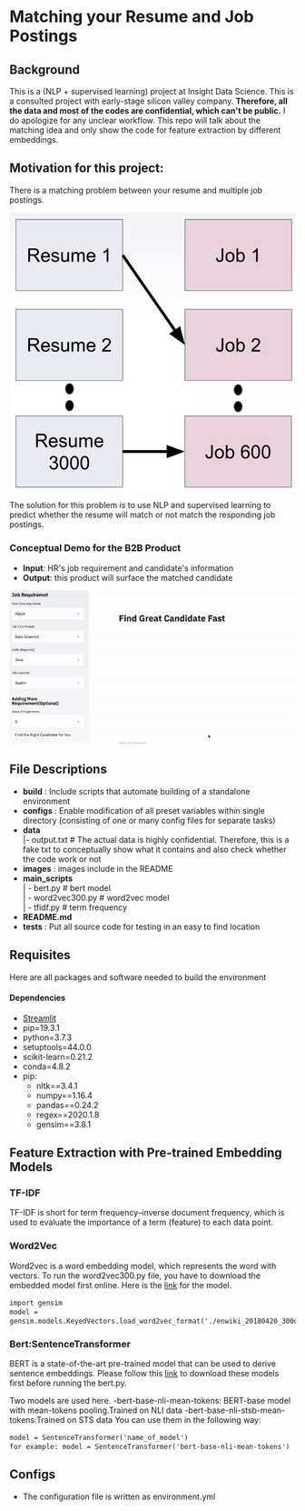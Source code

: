 # Matching your Resume and Job Postings
## Background
This is a (NLP + supervised learning) project at Insight Data Science.
This is a consulted project with early-stage silicon valley company. **Therefore, all the data and most of the codes are confidential, which can't be public.** I do apologize for any unclear workflow. This repo will talk about the matching idea and only show the code for feature extraction by different embeddings.

## Motivation for this project:
There is a matching problem between your resume and multiple job postings.
<p float = 'left'>
 <img src="images/matching.PNG" width='600' />
</p>

The solution for this problem is to use NLP and supervised learning to predict whether the resume will match or not match the responding job postings.

### Conceptual Demo for the B2B Product
- **Input**: HR's job requirement and candidate's information
- **Output**: this product will surface the matched candidate

<p float = 'left'>
 <img src="images/final_demo.gif" width='800' />
</p>

## File Descriptions
- **build** : Include scripts that automate building of a standalone environment
- **configs** : Enable modification of all preset variables within single directory (consisting of one or many config files for separate tasks)
- **data** \
|- output.txt  # The actual data is highly confidential. Therefore, this is a fake txt to conceptually show what it contains and also check whether the code work or not
- **images** : images include in the README
- **main_scripts** \
| - bert.py  # bert model\
| - word2vec300.py  # word2vec model \
| - tfidf.py  # term frequency  
- **README.md**
- **tests** : Put all source code for testing in an easy to find location

## Requisites

Here are all packages and software needed to build the environment

#### Dependencies

- [Streamlit](streamlit.io)
- pip=19.3.1
- python=3.7.3
- setuptools=44.0.0
- scikit-learn=0.21.2
- conda=4.8.2
- pip:
  - nltk==3.4.1
  - numpy==1.16.4
  - pandas==0.24.2
  - regex==2020.1.8
  - gensim==3.8.1

## Feature Extraction with Pre-trained Embedding Models
### TF-IDF
TF-IDF is short for term frequency–inverse document frequency, which is used to evaluate the importance of a term (feature) to each data point.

### Word2Vec
Word2vec is a word embedding model, which represents the word with vectors.
To run the word2vec300.py file, you have to download the embedded model first online. Here is the [link](https://wikipedia2vec.github.io/wikipedia2vec/pretrained/) for the model.
```
import gensim
model = gensim.models.KeyedVectors.load_word2vec_format('./enwiki_20180420_300d.txt',binary=False,limit=500000)
```

### Bert:SentenceTransformer
BERT is a state-of-the-art pre-trained model that can be used to derive sentence embeddings. Please follow this [link](https://github.com/UKPLab/sentence-transformers) to download these models first before running the bert.py.

Two models are used here.
-bert-base-nli-mean-tokens: BERT-base model with mean-tokens pooling.Trained on NLI data
-bert-base-nli-stsb-mean-tokens:Trained on STS data
You can use them in the following way:
```
model = SentenceTransformer('name_of_model')
for example: model = SentenceTransformer('bert-base-nli-mean-tokens')
```


## Configs
- The configuration file is written as environment.yml
